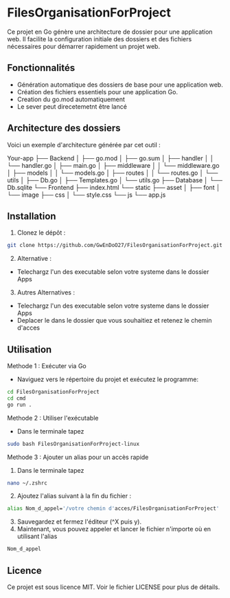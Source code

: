 # FilesOrganisationForProject

Ce projet en Go génère une architecture de dossier pour une application web. Il facilite la configuration initiale des dossiers et des fichiers nécessaires pour démarrer rapidement un projet web.

## Fonctionnalités

- Génération automatique des dossiers de base pour une application web.
- Création des fichiers essentiels pour une application Go.
- Creation du go.mod automatiquement
- Le sever peut direcetemetnt être lancé

## Architecture des dossiers

Voici un exemple d'architecture générée par cet outil :

Your-app
├── Backend
│ ├── go.mod
│ ├── go.sum
│ ├── handler
│ │ └── handler.go
│ ├── main.go
│ ├── middleware
│ │ └── middleware.go
│ ├── models
│ │ └── models.go
│ ├── routes
│ │ └── routes.go
│ └── utils
│ ├── Db.go
│ ├── Templates.go
│ └── utils.go
├── Database
│ └── Db.sqlite
└── Frontend
├── index.html
└── static
├── asset
│ ├── font
│ └── image
├── css
│ └── style.css
└── js
└── app.js



## Installation

1. Clonez le dépôt :

```sh
git clone https://github.com/GwEnDoO27/FilesOrganisationForProject.git
```

2. Alternative :
- Telechargz l'un des executable selon votre systeme dans le dossier Apps

3. Autres Alternatives : 
- Telechargz l'un des executable selon votre systeme dans le dossier Apps
- Deplacer le dans le dossier que vous souhaitiez et retenez le chemin d'acces


## Utilisation 

Methode 1 : Exécuter via Go
- Naviguez vers le répertoire du projet et exécutez le programme: 
```sh
cd FilesOrganisationForProject
cd cmd
go run .
```
Methode 2 : Utiliser l'exécutable
- Dans le terminale tapez 
```sh
sudo bash FilesOrganisationForProject-linux
```

Methode 3 : Ajouter un alias pour un accès rapide
1. Dans le terminale tapez 
```sh
nano ~/.zshrc
```
2. Ajoutez l'alias suivant à la fin du fichier :
```sh
alias Nom_d_appel='/votre chemin d'acces/FilesOrganisationForProject'
```
3. Sauvegardez et fermez l'éditeur (^X puis y).
4. Maintenant, vous pouvez appeler et lancer le fichier n'importe où en utilisant l'alias
```sh
Nom_d_appel
```

## Licence

Ce projet est sous licence MIT. Voir le fichier LICENSE pour plus de détails.